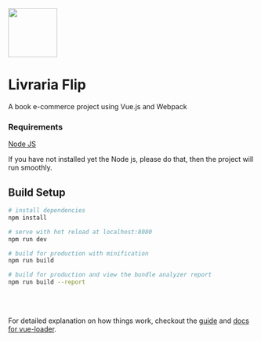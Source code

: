 <div>
  <img src="https://cdn.pixabay.com/photo/2014/04/02/14/12/book-306468_960_720.png" width="100" height="auto">
  <h1>Livraria Flip</h1>
</div>

<p>A book e-commerce project using Vue.js and Webpack</p>

<h3>Requirements</h3>
<a href="https://nodejs.org/en/" target="_blank">Node JS</a>
<p>If you have not installed yet the Node js, please do that, then the project will run smoothly.</p>

<h2> Build Setup </h2>

``` bash
# install dependencies
npm install

# serve with hot reload at localhost:8080
npm run dev

# build for production with minification
npm run build

# build for production and view the bundle analyzer report
npm run build --report
```
<br></br>

For detailed explanation on how things work, checkout the [guide](http://vuejs-templates.github.io/webpack/) and [docs for vue-loader](http://vuejs.github.io/vue-loader).

